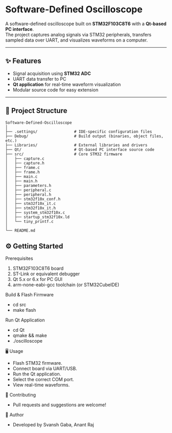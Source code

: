 # Software-Defined Oscilloscope

A software-defined oscilloscope built on **STM32F103C8T6** with a **Qt-based PC interface**.  
The project captures analog signals via STM32 peripherals, transfers sampled data over UART, and visualizes waveforms on a computer.

---

## ✨ Features
- Signal acquisition using **STM32 ADC**  
- UART data transfer to PC  
- **Qt application** for real-time waveform visualization  
- Modular source code for easy extension  

---

## 📂 Project Structure
```text
Software-Defined-Oscilloscope
│
├── .settings/                # IDE-specific configuration files
├── Debug/                    # Build output (binaries, object files, etc.)
├── Libraries/                # External libraries and drivers
├── Qt/                       # Qt-based PC interface source code
├── src/                      # Core STM32 firmware
│   ├── capture.c
│   ├── capture.h
│   ├── frame.c
│   ├── frame.h
│   ├── main.c
│   ├── main.h
│   ├── parameters.h
│   ├── peripheral.c
│   ├── peripheral.h
│   ├── stm32f10x_conf.h
│   ├── stm32f10x_it.c
│   ├── stm32f10x_it.h
│   ├── system_stm32f10x.c
│   ├── startup_stm32f10x.ld
│   └── tiny_printf.c
│
└── README.md
```

## ⚙️ Getting Started
Prerequisites
1. STM32F103C8T6 board
2. ST-Link or equivalent debugger
3. Qt 5.x or 6.x for PC GUI
4. arm-none-eabi-gcc toolchain (or STM32CubeIDE)

Build & Flash Firmware
- cd src
- make flash

Run Qt Application
- cd Qt
- qmake && make
- ./oscilloscope

🖥️ Usage
- Flash STM32 firmware.
- Connect board via UART/USB.
- Run the Qt application.
- Select the correct COM port.
- View real-time waveforms.

🤝 Contributing
 - Pull requests and suggestions are welcome!

👤 Author
 - Developed by Svansh Gaba, Anant Raj
